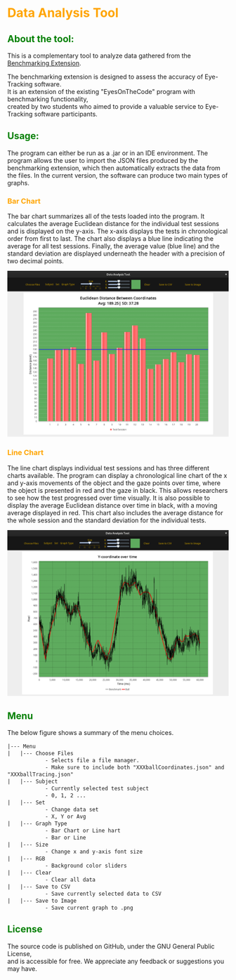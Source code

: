# <font color="orange"> Data Analysis Tool</font>

##  <font color="green">About the tool: </font>

This is a complementary tool to analyze data gathered from the [Benchmarking Extension](https://github.com/joky1900/BenchmarkingExtension).

The benchmarking extension is designed to assess the accuracy of Eye-Tracking software.    
It is an extension of the existing "EyesOnTheCode" program with benchmarking functionality,    
created by two students who aimed to provide a valuable service to Eye-Tracking software participants.


## <font color="green">Usage: </font>

The program can either be run as a .jar or in an IDE environment. The program
allows the user to import the JSON files produced by the benchmarking extension, 
which then automatically extracts the data from the files. In the current version, 
the software can produce two main types of graphs.


### <font color="orange"> Bar Chart </font>

The bar chart summarizes all of the tests
loaded into the program. It calculates the average Euclidean
distance for the individual test sessions and is displayed on
the y-axis. The x-axis displays the tests in chronological
order from first to last. The chart also displays a blue line
indicating the average for all test sessions. Finally, the average
value (blue line) and the standard deviation are displayed
underneath the header with a precision of two decimal points.

![alt text](images/bar_chart.png)

### <font color="orange"> Line Chart </font>

The line chart displays individual test
sessions and has three different charts available. The program
can display a chronological line chart of the x and y-axis
movements of the object and the gaze points over time, where
the object is presented in red and the gaze in black. This
allows researchers to see how the test progressed over time
visually. It is also possible to display the average Euclidean
distance over time in black, with a moving average displayed
in red. This chart also includes the average distance for the
whole session and the standard deviation for the individual
tests.

![alt text](images/random.png)

## <font color="green">Menu</font>

The below figure shows a summary of the menu choices.

````
|--- Menu
|   |--- Choose Files
            - Selects file a file manager.
            - Make sure to include both "XXXballCoordinates.json" and "XXXballTracing.json"
|   |--- Subject 
            - Currently selected test subject
            - 0, 1, 2 ...
|   |--- Set 
            - Change data set
            - X, Y or Avg
|   |--- Graph Type 
            - Bar Chart or Line hart
            - Bar or Line
|   |--- Size 
            - Change x and y-axis font size
|   |--- RGB 
            - Background color sliders
|   |--- Clear 
            - Clear all data 
|   |--- Save to CSV 
            - Save currently selected data to CSV
|   |--- Save to Image 
            - Save current graph to .png
````   


## <font color="green">License </font>

The source code is published on GitHub, under the GNU General Public License,    
and is accessible for free. We appreciate any feedback or suggestions you may have.   